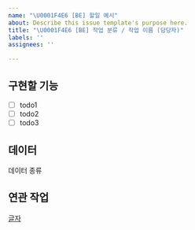 ```yaml
---
name: "\U0001F4E6️ [BE] 할일 예시"
about: Describe this issue template's purpose here.
title: "\U0001F4E6️ [BE] 작업 분류 / 작업 이름 (담당자)"
labels: ''
assignees: ''

---
```


## 구현할 기능
- [ ] todo1
- [ ] todo2
- [ ] todo3

## 데이터
데이터 종류

## 연관 작업
[글자](링크)

